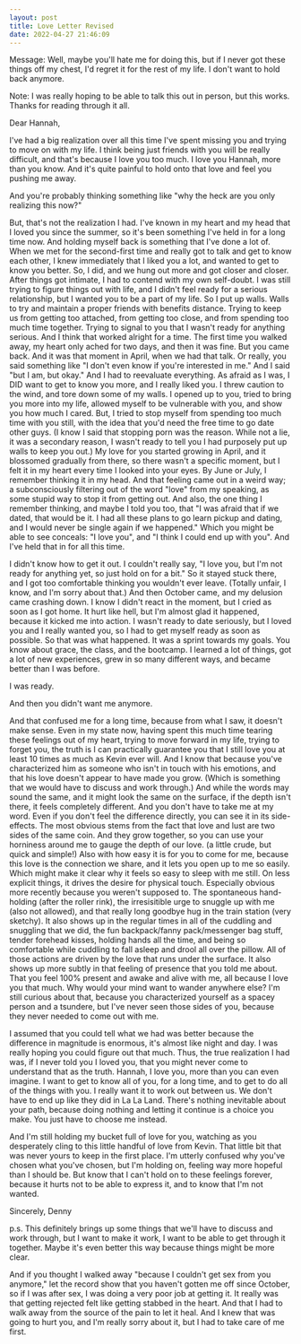 ```yaml
---
layout: post
title: Love Letter Revised
date: 2022-04-27 21:46:09
---
```

Message: 
Well, maybe you'll hate me for doing this, but if I never got these things off my chest, I'd regret it for the rest of my life. I don't want to hold back anymore.

Note:
I was really hoping to be able to talk this out in person, but this works. Thanks for reading through it all.

Dear Hannah,

I've had a big realization over all this time I've spent missing you and trying to move on with my life. I think being just friends with you will be really difficult, and that's because I love you too much. I love you Hannah, more than you know. And it's quite painful to hold onto that love and feel you pushing me away.

And you're probably thinking something like "why the heck are you only realizing this now?"

But, that's not the realization I had. 
I've known in my heart and my head that I loved you since the summer, so it's been something I've held in for a long time now. And holding myself back is something that I've done a lot of. When we met for the second-first time and really got to talk and get to know each other, I knew immediately that I liked you a lot, and wanted to get to know you better. So, I did, and we hung out more and got closer and closer. After things got intimate, I had to contend with my own self-doubt. I was still trying to figure things out with life, and I didn't feel ready for a serious relationship, but I wanted you to be a part of my life. So I put up walls. Walls to try and maintain a proper friends with benefits distance. Trying to keep us from getting too attached, from getting too close, and from spending too much time together. Trying to signal to you that I wasn't ready for anything serious. And I think that worked alright for a time. The first time you walked away, my heart only ached for two days, and then it was fine. But you came back. And it was that moment in April, when we had that talk. Or really, you said something like "I don't even know if you're interested in me." And I said "but I am, but okay." And I had to reevaluate everything. As afraid as I was, I DID want to get to know you more, and I really liked you. I threw caution to the wind, and tore down some of my walls. I opened up to you, tried to bring you more into my life, allowed myself to be vulnerable with you, and show you how much I cared. But, I tried to stop myself from spending too much time with you still, with the idea that you'd need the free time to go date other guys. (I know I said that stopping porn was the reason. While not a lie, it was a secondary reason, I wasn't ready to tell you I had purposely put up walls to keep you out.) My love for you started growing in April, and it blossomed gradually from there, so there wasn't a specific moment, but I felt it in my heart every time I looked into your eyes. By June or July, I remember thinking it in my head. And that feeling came out in a weird way; a subconsciously filtering out of the word "love" from my speaking, as some stupid way to stop it from getting out. And also, the one thing I remember thinking, and maybe I told you too, that "I was afraid that if we dated, that would be it. I had all these plans to go learn pickup and dating, and I would never be single again if we happened." Which you might be able to see conceals: "I love you", and "I think I could end up with you". And I've held that in for all this time.

I didn't know how to get it out. I couldn't really say, "I love you, but I'm not ready for anything yet, so just hold on for a bit." So it stayed stuck there, and I got too comfortable thinking you wouldn't ever leave. (Totally unfair, I know, and I'm sorry about that.) And then October came, and my delusion came crashing down. I know I didn't react in the moment, but I cried as soon as I got home. It hurt like hell, but I'm almost glad it happened, because it kicked me into action. I wasn't ready to date seriously, but I loved you and I really wanted you, so I had to get myself ready as soon as possible. So that was what happened. It was a sprint towards my goals. You know about grace, the class, and the bootcamp. I learned a lot of things, got a lot of new experiences, grew in so many different ways, and became better than I was before. 

I was ready.

And then you didn't want me anymore.

And that confused me for a long time, because from what I saw, it doesn't make sense.
Even in my state now, having spent this much time tearing these feelings out of my heart, trying to move forward in my life, trying to forget you, the truth is I can practically guarantee you that I still love you at least 10 times as much as Kevin ever will. And I know that because you've characterized him as someone who isn't in touch with his emotions, and that his love doesn't appear to have made you grow. (Which is something that we would have to discuss and work through.) And while the words may sound the same, and it might look the same on the surface, if the depth isn't there, it feels completely different. And you don't have to take me at my word. Even if you don't feel the difference directly, you can see it in its side-effects. The most obvious stems from the fact that love and lust are two sides of the same coin. And they grow together, so you can use your horniness around me to gauge the depth of our love. (a little crude, but quick and simple!) Also with how easy it is for you to come for me, because this love is the connection we share, and it lets you open up to me so easily. Which might make it clear why it feels so easy to sleep with me still. On less explicit things, it drives the desire for physical touch. Especially obvious more recently because you weren't supposed to. The spontaneous hand-holding (after the roller rink), the irresisitible urge to snuggle up with me (also not allowed), and that really long goodbye hug in the train station (very sketchy). It also shows up in the regular times in all of the cuddling and snuggling that we did, the fun backpack/fanny pack/messenger bag stuff, tender forehead kisses, holding hands all the time, and being so comfortable while cuddling to fall asleep and drool all over the pillow. All of those actions are driven by the love that runs under the surface. It also shows up more subtly in that feeling of presence that you told me about. That you feel 100% present and awake and alive with me, all because I love you that much. Why would your mind want to wander anywhere else? I'm still curious about that, because you characterized yourself as a spacey person and a tsundere, but I've never seen those sides of you, because they never needed to come out with me.

I assumed that you could tell what we had was better because the difference in magnitude is enormous, it's almost like night and day. I was really hoping you could figure out that much.
Thus, the true realization I had was, if I never told you I loved you, that you might never come to understand that as the truth. 
Hannah, I love you, more than you can even imagine. I want to get to know all of you, for a long time, and to get to do all of the things with you. I really want it to work out between us. We don't have to end up like they did in La La Land. There's nothing inevitable about your path, because doing nothing and letting it continue is a choice you make. You just have to choose me instead.

And I'm still holding my bucket full of love for you, watching as you desperately cling to this little handful of love from Kevin. That little bit that was never yours to keep in the first place. I'm utterly confused why you've chosen what you've chosen, but I'm holding on, feeling way more hopeful than I should be. But know that I can't hold on to these feelings forever, because it hurts not to be able to express it, and to know that I'm not wanted.

Sincerely,
Denny

p.s.
This definitely brings up some things that we'll have to discuss and work through, but I want to make it work, I want to be able to get through it together. Maybe it's even better this way because things might be more clear.

And if you thought I walked away "because I couldn't get sex from you anymore," let the record show that you haven't gotten me off since October, so if I was after sex, I was doing a very poor job at getting it. 
It really was that getting rejected felt like getting stabbed in the heart. And that I had to walk away from the source of the pain to let it heal. And I knew that was going to hurt you, and I'm really sorry about it, but I had to take care of me first.
